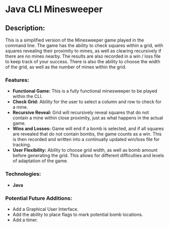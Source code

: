 # Java CLI Minesweeper

## Description:

This is a simplified version of the Minesweeper game played in the command line. The game has the ability to check squares within a grid, with squares revealing their proximity to mines, as well as clearing recursively if there are no mines nearby. The results are also recorded in a win / loss file to keep track of your success. There is also the ability to choose the width of the grid, as well as the number of mines within the grid. 

### Features:

- **Functional Game:** This is a fully functional minesweeper to be played within the CLI.
- **Check Grid:** Ability for the user to select a column and row to check for a mine.
- **Recursive Reveal:** Grid will recursively reveal squares that do not contain a mine within close proximity, just as what happens in the actual game.
- **Wins and Losses:** Game will end if a bomb is selected, and if all squares are revealed that do not contain bombs, the game counts as a win. This is then recorded and written into a continually updated win/loss file for tracking. 
- **User Flexibility:** Ability to choose grid width, as well as bomb amount before generating the grid. This allows for different difficulties and levels of adaptation of the game. 

### Technologies:
- **Java**

### Potential Future Additions: 
- Add a Graphical User Interface.
- Add the ability to place flags to mark potential bomb locations. 
- Add a timer.

